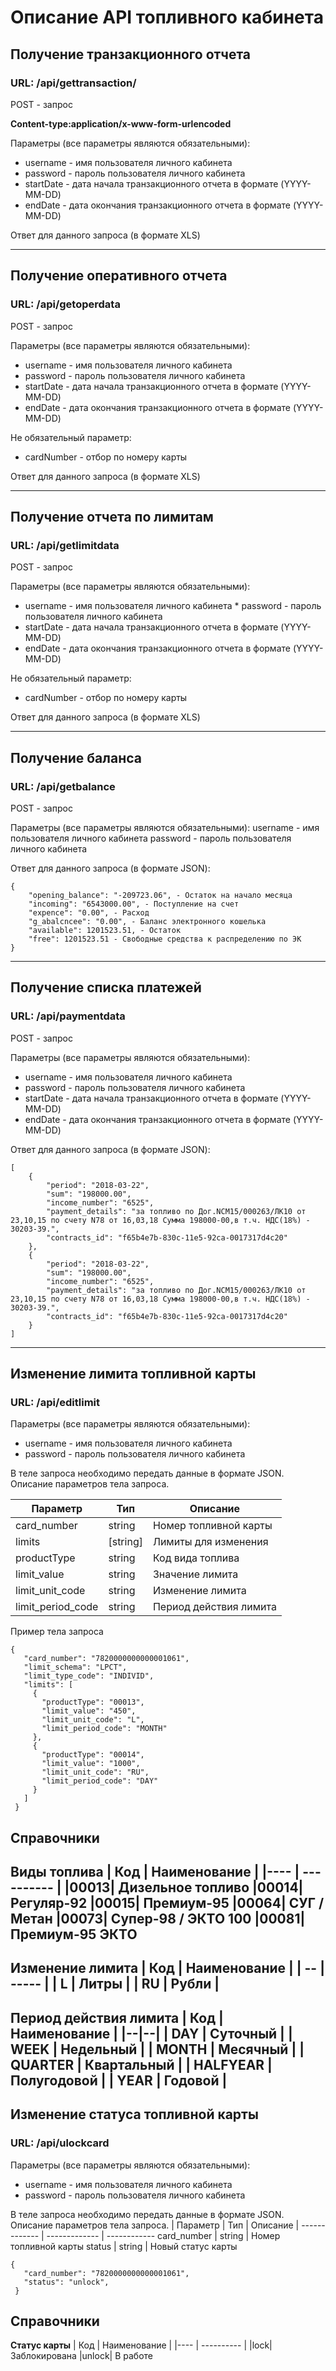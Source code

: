 # Описание API топливного кабинета

## Получение транзакционного отчета 
### URL: **/api/gettransaction/**

POST - запрос

**Content-type:application/x-www-form-urlencoded**

Параметры (все параметры являются обязательными): 
- username - имя пользователя личного кабинета 
- password - пароль пользователя личного кабинета 
- startDate -  дата начала транзакционного отчета в формате (YYYY-MM-DD)
- endDate -  дата окончания транзакционного отчета в формате (YYYY-MM-DD)

Ответ для данного запроса (в формате XLS)   

---
## Получение оперативного отчета 
### URL: **/api/getoperdata**

POST - запрос

Параметры (все параметры являются обязательными): 
- username - имя пользователя личного кабинета 
- password - пароль пользователя личного кабинета 
- startDate -  дата начала транзакционного отчета в формате (YYYY-MM-DD)
- endDate -  дата окончания транзакционного отчета в формате (YYYY-MM-DD)

Не обязательный параметр: 
- cardNumber  - отбор по номеру карты

Ответ для данного запроса (в формате XLS)

---
## Получение отчета по лимитам 
### URL: **/api/getlimitdata**

POST - запрос

Параметры (все параметры являются обязательными): 
- username - имя пользователя личного кабинета * password - пароль пользователя личного кабинета 
- startDate -  дата начала транзакционного отчета в формате (YYYY-MM-DD)
- endDate -  дата окончания транзакционного отчета в формате (YYYY-MM-DD)

Не обязательный параметр: 
- cardNumber  - отбор по номеру карты

Ответ для данного запроса (в формате XLS)

---
## Получение баланса
### URL: **/api/getbalance**

POST - запрос

Параметры (все параметры являются обязательными): 
username - имя пользователя личного кабинета 
password - пароль пользователя личного кабинета 

Ответ для данного запроса (в формате JSON):

    {
        "opening_balance": "-209723.06", - Остаток на начало месяца
        "incoming": "6543000.00", - Поступление на счет
        "expence": "0.00", - Расход
        "g_abalcncee": "0.00", - Баланс электронного кошелька
        "available": 1201523.51, - Остаток
        "free": 1201523.51 - Свободные средства к распределению по ЭК
    }

---
## Получение списка платежей
### URL: **/api/paymentdata**

POST - запрос

Параметры (все параметры являются обязательными): 
- username - имя пользователя личного кабинета 
- password - пароль пользователя личного кабинета 
- startDate -  дата начала транзакционного отчета в формате (YYYY-MM-DD)
- endDate -  дата окончания транзакционного отчета в формате (YYYY-MM-DD)

Ответ для данного запроса (в формате JSON):

    [
        {
            "period": "2018-03-22",
            "sum": "198000.00",
            "income_number": "6525",
            "payment_details": "за топливо по Дог.NСМ15/000263/ЛК10 от 23,10,15 по счету N78 от 16,03,18 Cумма 198000-00,в т.ч. НДС(18%) - 30203-39.",
            "contracts_id": "f65b4e7b-830c-11e5-92ca-0017317d4c20"
        },
        {
            "period": "2018-03-22",
            "sum": "198000.00",
            "income_number": "6525",
            "payment_details": "за топливо по Дог.NСМ15/000263/ЛК10 от 23,10,15 по счету N78 от 16,03,18 Cумма 198000-00,в т.ч. НДС(18%) - 30203-39.",
            "contracts_id": "f65b4e7b-830c-11e5-92ca-0017317d4c20"
        }
    ]

___
## Изменение лимита топливной карты
### URL: **/api/editlimit**

Параметры (все параметры являются обязательными): 
- username - имя пользователя личного кабинета 
- password - пароль пользователя личного кабинета 

В теле запроса необходимо передать данные в формате JSON.
Описание параметров тела запроса.

| Параметр     |     Тип       |     Описание |
------------- | ------------- | ------------
card_number  | string | Номер топливной карты 
limits 		 | [string] | Лимиты для изменения
productType | string | Код вида топлива
limit_value| string | Значение лимита
limit_unit_code | string | Изменение лимита
limit_period_code | string | Период действия лимита

Пример тела запроса

    {
       "card_number": "7820000000000001061",
       "limit_schema": "LPCT",
       "limit_type_code": "INDIVID",
       "limits": [
         {
           "productType": "00013",
           "limit_value": "450",
           "limit_unit_code": "L",
           "limit_period_code": "MONTH"
         },
         {
           "productType": "00014",
           "limit_value": "1000",
           "limit_unit_code": "RU",
           "limit_period_code": "DAY"
         }
       ]
     }

 Справочники
---
**Виды топлива**
| Код | Наименование |
|---- | ---------- |
|00013|  Дизельное топливо
|00014|  Регуляр-92
|00015|  Премиум-95
|00064|  СУГ / Метан
|00073|  Супер-98 / ЭКТО 100
|00081|  Премиум-95 ЭКТО
---
**Изменение лимита**
| Код | Наименование |
| -- | ----- |
| L  | Литры |
| RU | Рубли |
---
**Период действия лимита**
| Код | Наименование |
|--|--|
| DAY  | Суточный |
| WEEK  | Недельный |
| MONTH  | Месячный |
| QUARTER  | Квартальный |
| HALFYEAR  | Полугодовой |
| YEAR  | Годовой |
---

## Изменение статуса топливной карты
### URL: **/api/ulockcard**

Параметры (все параметры являются обязательными): 
- username - имя пользователя личного кабинета 
- password - пароль пользователя личного кабинета 

В теле запроса необходимо передать данные в формате JSON.
Описание параметров тела запроса.
| Параметр     |     Тип       |     Описание |
------------- | ------------- | ------------
card_number  | string | Номер топливной карты 
status 		 | string | Новый статус карты 

    {
       "card_number": "7820000000000001061",
       "status": "unlock",
     }
 Справочники
---
**Статус карты**
| Код | Наименование |
|---- | ---------- |
|lock|  Заблокирована
|unlock|  В работе

